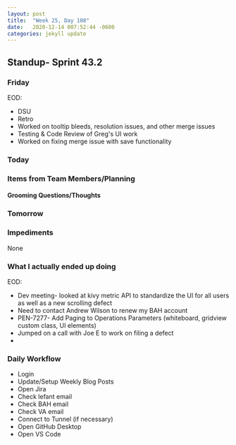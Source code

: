 ```yaml
---
layout: post
title:  "Week 25, Day 108"
date:   2020-12-14 007:52:44 -0600
categories: jekyll update
---
```


## Standup- Sprint 43.2
  
### Friday
EOD:
* DSU
* Retro
* Worked on tooltip bleeds, resolution issues, and other merge issues
* Testing & Code Review of Greg's UI work
* Worked on fixing merge issue with save functionality

### Today


### Items from Team Members/Planning

#### Grooming Questions/Thoughts

### Tomorrow

### Impediments
None
### What I actually ended up doing
EOD:
* Dev meeting- looked at kivy metric API to standardize the UI for all users as well as a new scrolling defect
* Need to contact Andrew Wilson to renew my BAH account
* PEN-7277- Add Paging to Operations Parameters (whiteboard, gridview custom class, UI elements)
* Jumped on a call with Joe E to work on filing a defect
* 


### Daily Workflow
* Login
* Update/Setup Weekly Blog Posts
* Open Jira
* Check lefant email
* Check BAH email
* Check VA email
* Connect to Tunnel (if necessary)
* Open GitHub Desktop
* Open VS Code

